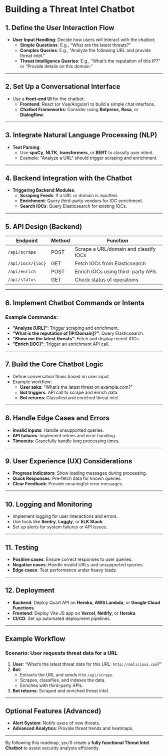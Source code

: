 # **Building a Threat Intel Chatbot**

## **1. Define the User Interaction Flow**
- **User Input Handling**: Decide how users will interact with the chatbot:
  - **Simple Questions**: E.g., “What are the latest threats?”
  - **Complex Queries**: E.g., “Analyze the following URL and provide threat intel.”
  - **Threat Intelligence Queries**: E.g., “What’s the reputation of this IP?” or “Provide details on this domain.”

---

## **2. Set Up a Conversational Interface**
- Use a **front-end UI** for the chatbot:
  - **Frontend**: React (or Vue/Angular) to build a simple chat interface.
  - **Chatbot Frameworks**: Consider using **Botpress**, **Rasa**, or **Dialogflow**.

---

## **3. Integrate Natural Language Processing (NLP)**
- **Text Parsing**:
  - Use **spaCy**, **NLTK**, **transformers**, or **BERT** to classify user intent.
  - Example: "Analyze a URL" should trigger scraping and enrichment.

---

## **4. Backend Integration with the Chatbot**
- **Triggering Backend Modules**:
  - **Scraping Feeds**: If a URL or domain is inputted.
  - **Enrichment**: Query third-party vendors for IOC enrichment.
  - **Search IOCs**: Query Elasticsearch for existing IOCs.

---

## **5. API Design (Backend)**
| Endpoint | Method | Function |
|----------|--------|-----------|
| `/api/scrape` | POST | Scrape a URL/domain and classify IOCs |
| `/api/iocs/{ioc}` | GET | Fetch IOCs from Elasticsearch |
| `/api/enrich` | POST | Enrich IOCs using third-party APIs |
| `/api/status` | GET | Check status of operations |

---

## **6. Implement Chatbot Commands or Intents**
### **Example Commands:**
- **"Analyze [URL]"**: Trigger scraping and enrichment.
- **"What is the reputation of [IP/Domain]?"**: Query Elasticsearch.
- **"Show me the latest threats"**: Fetch and display recent IOCs.
- **"Enrich [IOC]"**: Trigger an enrichment API call.

---

## **7. Build the Core Chatbot Logic**
- Define conversation flows based on user input.
- Example workflow:
  - **User asks**: "What’s the latest threat on example.com?"
  - **Bot triggers**: API call to scrape and enrich data.
  - **Bot returns**: Classified and enriched threat intel.

---

## **8. Handle Edge Cases and Errors**
- **Invalid inputs**: Handle unsupported queries.
- **API failures**: Implement retries and error handling.
- **Timeouts**: Gracefully handle long processing times.

---

## **9. User Experience (UX) Considerations**
- **Progress Indicators**: Show loading messages during processing.
- **Quick Responses**: Pre-fetch data for known queries.
- **Clear Feedback**: Provide meaningful error messages.

---

## **10. Logging and Monitoring**
- Implement logging for user interactions and errors.
- Use tools like **Sentry**, **Loggly**, or **ELK Stack**.
- Set up alerts for system failures or API issues.

---

## **11. Testing**
- **Positive cases**: Ensure correct responses to user queries.
- **Negative cases**: Handle invalid URLs and unsupported queries.
- **Edge cases**: Test performance under heavy loads.

---

## **12. Deployment**
- **Backend**: Deploy Quart API on **Heroku**, **AWS Lambda**, or **Google Cloud Functions**.
- **Frontend**: Deploy Vite JS app on **Vercel**, **Netlify**, or **Heroku**.
- **CI/CD**: Set up automated deployment pipelines.

---

## **Example Workflow**
### **Scenario: User requests threat data for a URL**
1. **User**: “What’s the latest threat data for this URL: `http://malicious.com`?”
2. **Bot**:
   - Extracts the URL and sends it to `/api/scrape`.
   - Scrapes, classifies, and indexes the data.
   - Enriches with third-party APIs.
3. **Bot returns**: Scraped and enriched threat intel.

---

## **Optional Features (Advanced)**
- **Alert System**: Notify users of new threats.
- **Advanced Analytics**: Provide threat trends and heatmaps.

---

By following this roadmap, you'll create a **fully functional Threat Intel Chatbot** to assist security analysts efficiently.


